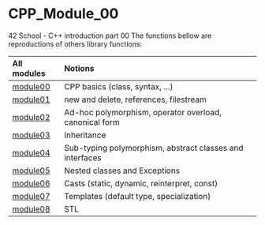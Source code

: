 # CPP_Module_00
42 School - C++ introduction part 00
The functions bellow are reproductions of others library functions:

| All modules  	          | Notions           |
|:------------------------|:------------------|
| [module00][1]	          | CPP basics (class, syntax, ...)         |
|	[module01][2]           |	new and delete, references, filestream                  |	
| [module02][3]  		      | Ad-hoc polymorphism, operator overload, canonical form                  | 
|	[module03][4]		        | Inheritance                  |
|	[module04][5]		        | Sub-typing polymorphism, abstract classes and interfaces                  |
|	[module05][6]		        | Nested classes and Exceptions                 |
|	[module06][7]		        |  Casts (static, dynamic, reinterpret, const)                 |
|	[module07][8]		        |  Templates (default type, specialization)              |
|	[module08][9]		        |  STL                 |

[1]: https://github.com/TomWeimer/CPP_Module_00
[2]: https://github.com/TomWeimer/CPP_Module_01
[3]: https://github.com/TomWeimer/CPP_Module_02
[4]: https://github.com/TomWeimer/CPP_Module_03
[5]: https://github.com/TomWeimer/CPP_Module_04
[6]: https://github.com/TomWeimer/CPP_Module_05
[7]: https://github.com/TomWeimer/CPP_Module_06
[8]: https://github.com/TomWeimer/CPP_Module_07
[9]: https://github.com/TomWeimer/CPP_Module_08
